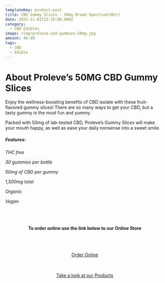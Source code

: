 ```yaml
---
templateKey: product-post
title: CBD Gummy Slices - 50mg Broad Spectrum(30ct)
date: 2022-11-01T22:19:00.000Z
category:
  - CBD Edibles
image: /img/proleve-cbd-gummies-50mg.jpg
amount: 49.99
tags:
  - CBD
  - Edible
---
```

# **About Proleve’s 50MG CBD Gummy Slices**

Enjoy the wellness-boosting benefits of CBD isolate with these fruit-flavored gummy slices! There are so many ways to get your CBD, but a tasty gummy is the most fun and yummy. 

Packed with 50mg of lab-tested CBD, Proleve’s Gummy Slices will make your mouth happy, as well as ease your daily nonsense into a sweet smile.

##### **Features:**

*THC free*

*30 gummies per bottle*

*50mg of CBD per gummy*

*1,500mg total*

*Organic*

*Vegan*

<br><br>

<Center>

#### **To order online use the link below to our Online Store**

<br><br>

<Center><a class="link-view-more-products" target="_blank" href="https://capitalcbd.shop/product/cbd-gummy-slices-50mg-broad-spectrum30ct-copy/">Order Online</a></

<br><br><br>

<Center><a class="link-view-more-products" target="_blank" href="https://capitalamericanshaman.com/products">Take a look at our Products</a></Center>

<br><br>